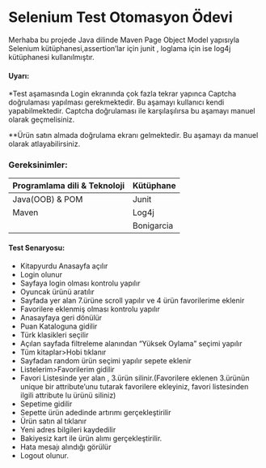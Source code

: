 # Selenium Test Otomasyon Ödevi

Merhaba bu projede Java dilinde Maven Page Object Model yapısıyla Selenium kütüphanesi,assertion’lar için junit , loglama için ise log4j kütüphanesi kullanılmıştır.

#### **Uyarı:** 

*Test aşamasında Login ekranında çok fazla tekrar yapınca Captcha doğrulaması yapılması gerekmektedir. Bu aşamayı kullanıcı kendi yapabilmektedir. Captcha doğrulaması ile karşılaşılırsa bu aşamayı manuel olarak geçmelisiniz.

**Ürün satın almada doğrulama ekranı gelmektedir. Bu aşamayı da manuel olarak atlayabilirsiniz.

### Gereksinimler:

| Programlama dili & Teknoloji | Kütüphane  |
| :--------------------------- | ---------- |
| Java(OOB) & POM              | Junit      |
| Maven                        | Log4j      |
|                              | Bonigarcia |

#### Test Senaryosu:

- Kitapyurdu Anasayfa açılır
- Login olunur
- Sayfaya login olması kontrolu yapılır
- Oyuncak ürünü aratılır
- Sayfada yer alan 7.ürüne scroll yapılır ve 4 ürün favorilerime eklenir
- Favorilere eklenmiş olması kontrolu yapılır
- Anasayfaya geri dönülür
- Puan Kataloguna gidilir
- Türk klasikleri seçilir
- Açılan sayfada filtreleme alanından “Yüksek Oylama” seçimi yapılır
- Tüm kitaplar>Hobi tıklanır
- Sayfadan random ürün seçimi yapılır sepete eklenir
- Listelerim>Favorilerim gidilir
- Favori Listesinde yer alan , 3.ürün silinir.(Favorilere eklenen 3.ürünün unique bir attribute’unu tutarak favorilere ekleyiniz, favori listesinden ilgili attribute lu ürünü siliniz)
- Sepetime gidilir
- Sepette ürün adedinde artırımı gerçekleştirilir
- Ürün satın al tıklanır
- Yeni adres bilgileri kaydedilir
- Bakiyesiz kart ile ürün alımı gerçekleştirilir.
- Hata mesajı alındığı görülür
- Logout olunur.



